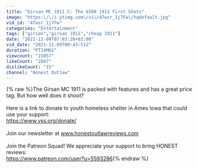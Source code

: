 ```yaml
---
title: "Girsan MC 1911 C: The $500 1911 First Shots"
image: "https:\/\/i.ytimg.com\/vi\/47wsr_1j7Fw\/hqdefault.jpg"
vid_id: "47wsr_1j7Fw"
categories: "Entertainment"
tags: ["girsan","girsan 1911","cheap 1911"]
date: "2021-11-09T07:03:26+03:00"
vid_date: "2021-11-09T00:43:51Z"
duration: "PT14M6S"
viewcount: "15057"
likeCount: "2807"
dislikeCount: "15"
channel: "Honest Outlaw"
---
```

{% raw %}The Girsan MC 1911 is packed with features and has a great price tag. But how well does it shoot?<br /><br />Here is a link to donate to youth homeless shelter in Ames Iowa that could use your support:<br /><a rel="nofollow" target="blank" href="https://www.yss.org/donate/">https://www.yss.org/donate/</a><br /><br />Join our newsletter at www.honestoutlawreviews.com <br /><br />Join the Patreon Squad! We appreciate your support to bring HONEST reviews:<br /><a rel="nofollow" target="blank" href="https://www.patreon.com/user?u=5593286">https://www.patreon.com/user?u=5593286</a>{% endraw %}
